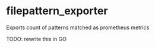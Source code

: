 # filepattern_exporter

Exports count of patterns matched as prometheus metrics

TODO: rewrite this in GO